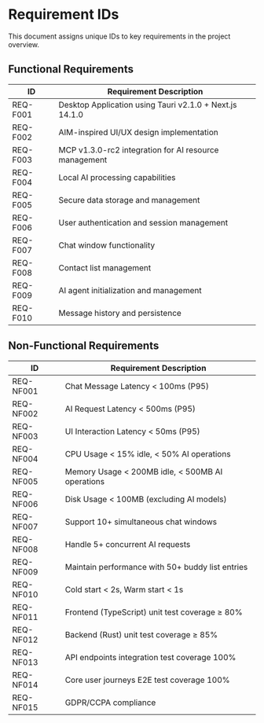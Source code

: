 # Requirement IDs

This document assigns unique IDs to key requirements in the project overview.

## Functional Requirements

| ID       | Requirement Description |
|----------|------------------------|
| REQ-F001 | Desktop Application using Tauri v2.1.0 + Next.js 14.1.0 |
| REQ-F002 | AIM-inspired UI/UX design implementation |
| REQ-F003 | MCP v1.3.0-rc2 integration for AI resource management |
| REQ-F004 | Local AI processing capabilities |
| REQ-F005 | Secure data storage and management |
| REQ-F006 | User authentication and session management |
| REQ-F007 | Chat window functionality |
| REQ-F008 | Contact list management |
| REQ-F009 | AI agent initialization and management |
| REQ-F010 | Message history and persistence |

## Non-Functional Requirements

| ID        | Requirement Description |
|-----------|------------------------|
| REQ-NF001 | Chat Message Latency < 100ms (P95) |
| REQ-NF002 | AI Request Latency < 500ms (P95) |
| REQ-NF003 | UI Interaction Latency < 50ms (P95) |
| REQ-NF004 | CPU Usage < 15% idle, < 50% AI operations |
| REQ-NF005 | Memory Usage < 200MB idle, < 500MB AI operations |
| REQ-NF006 | Disk Usage < 100MB (excluding AI models) |
| REQ-NF007 | Support 10+ simultaneous chat windows |
| REQ-NF008 | Handle 5+ concurrent AI requests |
| REQ-NF009 | Maintain performance with 50+ buddy list entries |
| REQ-NF010 | Cold start < 2s, Warm start < 1s |
| REQ-NF011 | Frontend (TypeScript) unit test coverage ≥ 80% |
| REQ-NF012 | Backend (Rust) unit test coverage ≥ 85% |
| REQ-NF013 | API endpoints integration test coverage 100% |
| REQ-NF014 | Core user journeys E2E test coverage 100% |
| REQ-NF015 | GDPR/CCPA compliance |
